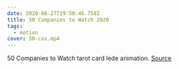 ```yaml
---
date: 2020-06-27T19:50:46.758Z
title: 50 Companies to Watch 2020
tags:
  - motion
cover: 50-cos.mp4
---
```

50 Companies to Watch tarot card lede animation. [Source](https://www.bloomberg.com/features/companies-to-watch-2020/)